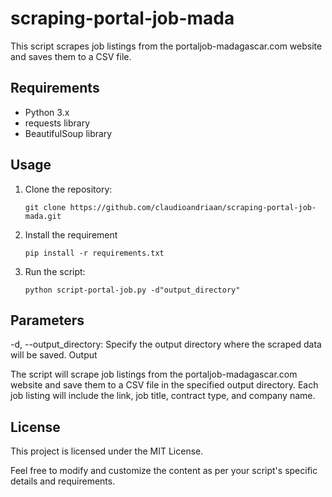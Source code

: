 # scraping-portal-job-mada

This script scrapes job listings from the portaljob-madagascar.com website and saves them to a CSV file.

## Requirements

- Python 3.x
- requests library
- BeautifulSoup library

## Usage

1. Clone the repository:
   ```shell
   git clone https://github.com/claudioandriaan/scraping-portal-job-mada.git

2. Install the requirement 
   ```shell
   pip install -r requirements.txt
   
2. Run the script:
   ```shell
   python script-portal-job.py -d"output_directory"

## Parameters
-d, --output_directory: Specify the output directory where the scraped data will be saved.
Output

The script will scrape job listings from the portaljob-madagascar.com website and save them to a CSV file in the specified output directory. Each job listing will include the link, job title, contract type, and company name.

## License
 This project is licensed under the MIT License.

 Feel free to modify and customize the content as per your script's specific details and requirements.

 
